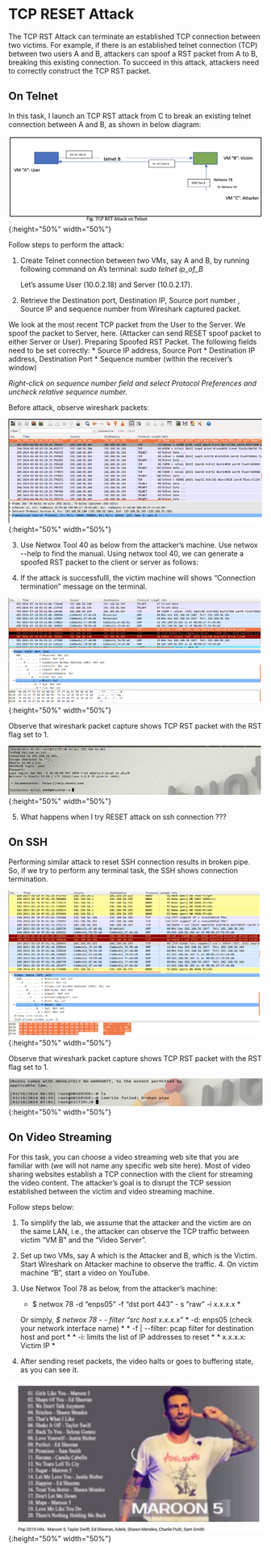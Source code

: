 # TCP RESET Attack
The TCP RST Attack can terminate an established TCP connection between two victims. For example, if there is an established telnet connection (TCP) between two users A and B, attackers can spoof a RST packet from A to B, breaking this existing connection. To succeed in this attack, attackers need to correctly construct the TCP RST packet. 


## On Telnet
In this task, I launch an TCP RST attack from C to break an existing telnet connection between A and B, as shown in below diagram:

![reset](/assets/networksecurity/resettelnet.png){:height="50%" width="50%"}

Follow steps to perform the attack:

1. Create Telnet connection between two VMs, say A and B, by running following command on A’s terminal: *sudo telnet ip_of_B* 
    
    Let’s assume User (10.0.2.18) and Server (10.0.2.17).

2. Retrieve the Destination port, Destination IP, Source port number , Source IP and sequence number from Wireshark captured packet. 

We look at the most recent TCP packet from the User to the Server. We spoof the packet to Server, here. (Attacker can send RESET spoof packet to either Server or User).
Preparing Spoofed RST Packet. The following fields need to be set correctly:
    * Source IP address, Source Port
    * Destination IP address, Destination Port
    * Sequence number (within the receiver’s window)

*Right-click on sequence number field and select Protocol Preferences and uncheck relative sequence number.*
 
 Before attack, observe wireshark packets: 
 
 ![reset](/assets/networksecurity/telnetbeforeattack.png){:height="50%" width="50%"}
 
3. Use Netwox Tool 40 as below from the attacker’s machine. Use netwox --help to find the manual. Using netwox tool 40, we can generate a spoofed RST packet to the client or server as follows:

4. If the attack is successfulll, the victim machine will shows “Connection termination” message on the terminal.

![reset](/assets/networksecurity/telnetafterattack.png){:height="50%" width="50%"}

Observe that wireshark packet capture shows TCP RST packet with the RST flag set to 1.

![reset](/assets/networksecurity/telnet1.png){:height="50%" width="50%"}

5. What happens when I try RESET attack on ssh connection ???

## On SSH
Performing similar attack to reset SSH connection results in broken pipe. So, if we try to perform any terminal task, the SSH shows connection termination. 

![reset](/assets/networksecurity/resetsshsuccess.png){:height="50%" width="50%"}


Observe that wireshark packet capture shows TCP RST packet with the RST flag set to 1.

![reset](/assets/networksecurity/sshsuccessreset.png){:height="50%" width="50%"}


## On Video Streaming

For this task, you can choose a video streaming web site that you are familiar with (we will not name any specific web site here). Most of video sharing websites establish a TCP connection with the client for streaming the video content. The attacker’s goal is to disrupt the TCP session established between the victim and video streaming machine. 

Follow steps below:

1. To simplify the lab, we assume that the attacker and the victim are on the same LAN, i.e., the attacker can observe the TCP traffic between victim “VM B” and the “Video Server”. 

2. Set up two VMs, say A which is the Attacker and B, which is the Victim. Start Wireshark on Attacker machine to observe the traffic. 4.	On victim machine “B”, start a video on YouTube.

3. Use Netwox Tool 78 as below, from the attacker’s machine:
	* $ netwox 78  -d “enps05”  -f   “dst port 443”   - s “raw” -i x.x.x.x *

    Or simply, 	*$ netwox 78  - - filter “src host x.x.x.x”*
        * -d: enps05 (check your network interface name) *
        * -f | --filter: pcap filter for destination host and port *
        * -i: limits the list of IP addresses to reset *
        * x.x.x.x: Victim IP *

4. After sending reset packets, the video halts or goes to buffering state, as you can see it.

![reset](/assets/networksecurity/videoresetattack.png){:height="50%" width="50%"}


